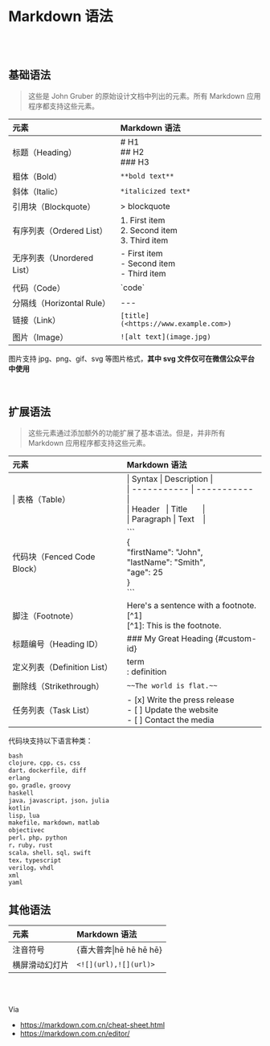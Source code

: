 # Markdown 语法

</br>
</br>

## 基础语法

> 这些是 John Gruber 的原始设计文档中列出的元素。所有 Markdown 应用程序都支持这些元素。

| 元素 | Markdown 语法 |
| :--- | :--- |
| 标题（Heading） | # H1 </br> ## H2 </br> ### H3 |
| 粗体（Bold） | `**bold text**` |
| 斜体（Italic） | `*italicized text*` |
| 引用块（Blockquote） | > blockquote |
| 有序列表（Ordered List） | 1. First item </br> 2. Second item </br> 3. Third item |
| 无序列表（Unordered List） | - First item </br> - Second item </br> - Third item |
| 代码（Code） | \`code\` |
| 分隔线（Horizontal Rule） | --- |
| 链接（Link） | `[title](<https://www.example.com>)` |
| 图片（Image） | `![alt text](image.jpg)` |

图片支持 jpg、png、gif、svg 等图片格式，**其中 svg 文件仅可在微信公众平台中使用**

</br>

## 扩展语法

> 这些元素通过添加额外的功能扩展了基本语法。但是，并非所有 Markdown 应用程序都支持这些元素。

| 元素 | Markdown 语法 |
| :--- | :--- |
| \| 表格（Table） | \| Syntax      \| Description \| </br> \| ----------- \| ----------- \| </br> \| Header &nbsp; \| Title &nbsp;&nbsp;&nbsp;&nbsp;&nbsp; \|  </br> \| Paragraph   \| Text &nbsp;&nbsp; \| |
| 代码块（Fenced Code Block） | \``` </br> { </br> "firstName": "John", </br> "lastName": "Smith", </br> "age": 25 </br> } </br> ``` |
| 脚注（Footnote） | Here's a sentence with a footnote. [^1] </br> [^1]: This is the footnote. |
| 标题编号（Heading ID） | ### My Great Heading {#custom-id} |
| 定义列表（Definition List） | term </br> : definition |
|删除线（Strikethrough） | `~~The world is flat.~~` |
|任务列表（Task List） | - [x] Write the press release </br> - [ ] Update the website </br> - [ ] Contact the media |

代码块支持以下语言种类：

```md
bash
clojure，cpp，cs，css
dart，dockerfile, diff
erlang
go，gradle，groovy
haskell
java，javascript，json，julia
kotlin
lisp，lua
makefile，markdown，matlab
objectivec
perl，php，python
r，ruby，rust
scala，shell，sql，swift
tex，typescript
verilog，vhdl
xml
yaml
```

## 其他语法

| 元素 | Markdown 语法 |
| :--- | :--- |
| 注音符号 | {喜大普奔\|hē hē hē hē} |
| 横屏滑动幻灯片 | `<![](url),![](url)>` |

</br>
</br>

Via

* <https://markdown.com.cn/cheat-sheet.html>
* <https://markdown.com.cn/editor/>
